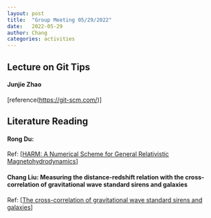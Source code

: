 ```yaml
---
layout: post
title:  "Group Meeting 05/29/2022"
date:   2022-05-29
author: Chang
categories: activities
---
```


## Lecture on Git Tips 

#### Junjie Zhao

[reference(https://git-scm.com/)]


## Literature Reading

 #### Rong Du: 
 
 Ref: [[HARM: A Numerical Scheme for General Relativistic Magnetohydrodynamics](https://arxiv.org/abs/astro-ph/0301509)]

#### Chang Liu: Measuring the distance-redshift relation with the cross-correlation of gravitational wave standard sirens and galaxies

Ref: [[The cross-correlation of gravitational wave standard sirens and galaxies](https://journals.aps.org/prd/abstract/10.1103/PhysRevD.93.083511)]
 
 


